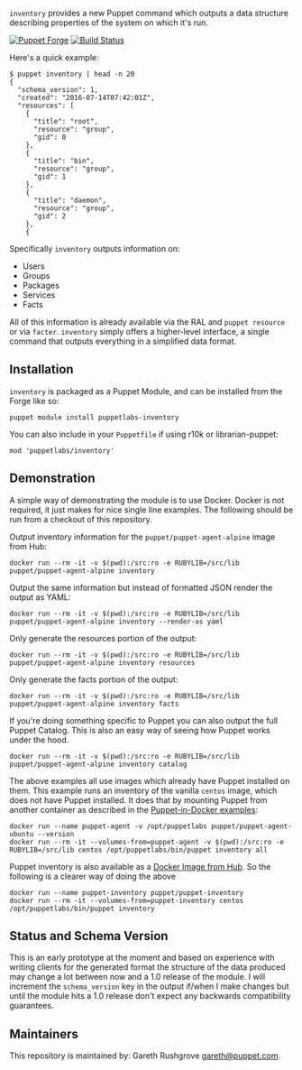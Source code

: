 `inventory` provides a new Puppet command which outputs a data structure
describing properties of the system on which it's run.

[![Puppet Forge](http://img.shields.io/puppetforge/v/puppetlabs/inventory.svg)](https://forge.puppetlabs.com/puppetlabs/inventory) [![Build Status](https://secure.travis-ci.org/puppetlabs/puppetlabs-inventory.png)](http://travis-ci.org/puppetlabs/puppetlabs-inventory)

Here's a quick example:

```
$ puppet inventory | head -n 20
{
  "schema_version": 1,
  "created": "2016-07-14T07:42:01Z",
  "resources": [
    {
      "title": "root",
      "resource": "group",
      "gid": 0
    },
    {
      "title": "bin",
      "resource": "group",
      "gid": 1
    },
    {
      "title": "daemon",
      "resource": "group",
      "gid": 2
    },
    {
```

Specifically `inventory` outputs information on:

* Users
* Groups
* Packages
* Services
* Facts

All of this information is already available via the RAL and `puppet
resource` or via `facter`. `inventory` simply offers a higher-level
interface, a single command that outputs everything in a simplified data
format.


## Installation

`inventory` is packaged as a Puppet Module, and can be installed from
the Forge like so:

    puppet module install puppetlabs-inventory

You can also include in your `Puppetfile` if using r10k or
librarian-puppet:

    mod 'puppetlabs/inventory'


## Demonstration

A simple way of demonstrating the module is to use Docker. Docker is
not required, it just makes for nice single line examples. The following
should be run from a checkout of this repository.

Output inventory information for the `puppet/puppet-agent-alpine` image
from Hub:

    docker run --rm -it -v $(pwd):/src:ro -e RUBYLIB=/src/lib puppet/puppet-agent-alpine inventory

Output the same information but instead of formatted JSON render the
output as YAML:

    docker run --rm -it -v $(pwd):/src:ro -e RUBYLIB=/src/lib puppet/puppet-agent-alpine inventory --render-as yaml

Only generate the resources portion of the output:

    docker run --rm -it -v $(pwd):/src:ro -e RUBYLIB=/src/lib puppet/puppet-agent-alpine inventory resources

Only generate the facts portion of the output:

    docker run --rm -it -v $(pwd):/src:ro -e RUBYLIB=/src/lib puppet/puppet-agent-alpine inventory facts

If you're doing something specific to Puppet you can also output the
full Puppet Catalog. This is also an easy way of seeing how Puppet works
under the hood.

    docker run --rm -it -v $(pwd):/src:ro -e RUBYLIB=/src/lib puppet/puppet-agent-alpine inventory catalog

The above examples all use images which already have Puppet installed on
them. This example runs an inventory of the vanilla `centos` image,
which does not have Puppet installed. It does that by mounting Puppet
from another container as described in the [Puppet-in-Docker
examples](https://github.com/puppetlabs/puppet-in-docker-examples/tree/master/puppet-at-runtime):

    docker run --name puppet-agent -v /opt/puppetlabs puppet/puppet-agent-ubuntu --version
    docker run --rm -it --volumes-from=puppet-agent -v $(pwd):/src:ro -e RUBYLIB=/src/lib centos /opt/puppetlabs/bin/puppet inventory all

Puppet inventory is also available as a [Docker Image from
Hub](https://hub.docker.com/r/puppet/puppet-inventory/). So the
following is a clearer way of doing the above

    docker run --name puppet-inventory puppet/puppet-inventory
    docker run --rm -it --volumes-from=puppet-inventory centos /opt/puppetlabs/bin/puppet inventory


## Status and Schema Version

This is an early prototype at the moment and based on experience with
writing clients for the generated format the structure of the data
produced may change a lot between now and a 1.0 release of the module. I
will increment the `schema_version` key in the output if/when I make
changes but until the module hits a 1.0 release don't expect any
backwards compatibility guarantees.


## Maintainers

This repository is maintained by: Gareth Rushgrove <gareth@puppet.com>.
